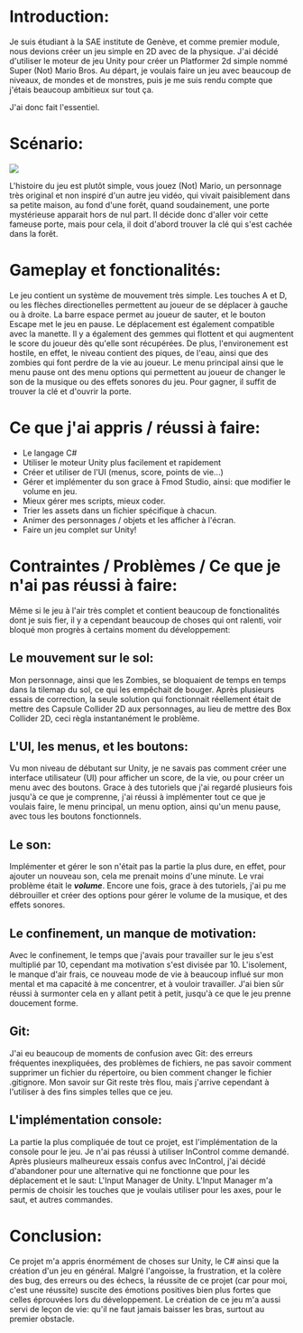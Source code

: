 # Introduction:

Je suis étudiant à la SAE institute de Genève, et comme premier module, nous devions créer un jeu simple en 2D avec de la physique.
J'ai décidé d'utiliser le moteur de jeu Unity pour créer un Platformer 2d simple nommé Super (Not) Mario Bros.
Au départ, je voulais faire un jeu avec beaucoup de niveaux, de mondes et de monstres, puis je me suis rendu compte que j'étais beaucoup ambitieux sur tout ça.

J'ai donc fait l'essentiel.

# Scénario:

![](https://github.com/LudoBernard/Super-Not-Mario-Bros./blob/gh-pages/Game.png)

L'histoire du jeu est plutôt simple, vous jouez (Not) Mario, un personnage très original et non inspiré d'un autre jeu vidéo, qui vivait paisiblement dans sa petite maison, au fond d'une forêt, quand soudainement, une porte mystérieuse apparait hors de nul part. Il décide donc d'aller voir cette fameuse porte, mais pour cela, il doit d'abord trouver la clé qui s'est cachée dans la forêt.

# Gameplay et fonctionalités:

Le jeu contient un système de mouvement très simple. Les touches A et D, ou les flèches directionelles permettent au joueur de se déplacer à gauche ou à droite. La barre espace permet au joueur de sauter, et le bouton Escape met le jeu en pause.
Le déplacement est également compatible avec la manette.
Il y a également des gemmes qui flottent et qui augmentent le score du joueur dès qu'elle sont récupérées.
De plus, l'environement est hostile, en effet, le niveau contient des piques, de l'eau, ainsi que des zombies qui font perdre de la vie au joueur.
Le menu principal ainsi que le menu pause ont des menu options qui permettent au joueur de changer le son de la musique ou des effets sonores du jeu.
Pour gagner, il suffit de trouver la clé et d'ouvrir la porte.

# Ce que j'ai appris / réussi à faire:

- Le langage C#
- Utiliser le moteur Unity plus facilement et rapidement
- Créer et utiliser de l'UI (menus, score, points de vie...)
- Gérer et implémenter du son grace à Fmod Studio, ainsi: que modifier le volume en jeu.
- Mieux gérer mes scripts, mieux coder.
- Trier les assets dans un fichier spécifique à chacun.
- Animer des personnages / objets et les afficher à l'écran.
- Faire un jeu complet sur Unity!

# Contraintes / Problèmes / Ce que je n'ai pas réussi à faire:

Même si le jeu à l'air très complet et contient beaucoup de fonctionalités dont je suis fier, il y a cependant beaucoup de choses qui ont ralenti, voir bloqué mon progrès à certains moment du développement:

## Le mouvement sur le sol:
   
   Mon personnage, ainsi que les Zombies, se bloquaient de temps en temps dans la tilemap du sol, ce qui les empêchait de bouger. Après plusieurs essais de correction, la seule solution qui fonctionnait réellement était de mettre des Capsule Collider 2D aux personnages, au lieu de mettre des Box Collider 2D, ceci règla instantanément le problème.
   
## L'UI, les menus, et les boutons:
   
   Vu mon niveau de débutant sur Unity, je ne savais pas comment créer une interface utilisateur (UI) pour afficher un score, de la vie, ou pour créer un menu avec des boutons.
   Grace à des tutoriels que j'ai regardé plusieurs fois jusqu'à ce que je comprenne, j'ai réussi à implémenter tout ce que je voulais faire, le menu principal, un menu option, ainsi qu'un menu pause, avec tous les boutons fonctionnels.
   
## Le son:
   
   Implémenter et gérer le son n'était pas la partie la plus dure, en effet, pour ajouter un nouveau son, cela me prenait moins d'une minute.
   Le vrai problème était le ***volume***.
   Encore une fois, grace à des tutoriels, j'ai pu me débrouiller et créer des options pour gérer le volume de la musique, et des effets sonores.
   
## Le confinement, un manque de motivation:
   
   Avec le confinement, le temps que j'avais pour travailler sur le jeu s'est multiplié par 10, cependant ma motivation s'est divisée par 10. L'isolement, le manque d'air frais, ce nouveau mode de vie à beaucoup influé sur mon mental et ma capacité à me concentrer, et à vouloir travailler. J'ai bien sûr réussi à surmonter cela en y allant petit à petit, jusqu'à ce que le jeu prenne doucement forme.
   
## Git:
   
   J'ai eu beaucoup de moments de confusion avec Git: des erreurs fréquentes inexpliquées, des problèmes de fichiers, ne pas savoir comment supprimer un fichier du répertoire, ou bien comment changer le fichier .gitignore.
   Mon savoir sur Git reste très flou, mais j'arrive cependant à l'utiliser à des fins simples telles que ce jeu.
   
## L'implémentation console:
   
   La partie la plus compliquée de tout ce projet, est l'implémentation de la console pour le jeu.
   Je n'ai pas réussi à utiliser InControl comme demandé. Après plusieurs malheureux essais confus avec InControl, j'ai décidé d'abandoner pour une alternative qui ne fonctionne    que pour les déplacement et le saut: L'Input Manager de Unity.
   L'Input Manager m'a permis de choisir les touches que je voulais utiliser pour les axes, pour le saut, et autres commandes.
   
# Conclusion:

Ce projet m'a appris énormément de choses sur Unity, le C# ainsi que la création d'un jeu en général.
Malgré l'angoisse, la frustration, et la colère des bug, des erreurs ou des échecs, la réussite de ce projet (car pour moi, c'est une réussite) suscite des émotions positives bien plus fortes que celles éprouvées lors du développement.
Le création de ce jeu m'a aussi servi de leçon de vie: qu'il ne faut jamais baisser les bras, surtout au premier obstacle.
